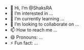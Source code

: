 - 👋 Hi, I’m @ShaksRA
- 👀 I’m interested in ...
- 🌱 I’m currently learning ...
- 💞️ I’m looking to collaborate on ...
- 📫 How to reach me ...
- 😄 Pronouns: ...
- ⚡ Fun fact: ...

<!---
ShaksRA/ShaksRA is a ✨ special ✨ repository because its `README.md` (this file) appears on your GitHub profile.
You can click the Preview link to take a look at your changes.
--->
